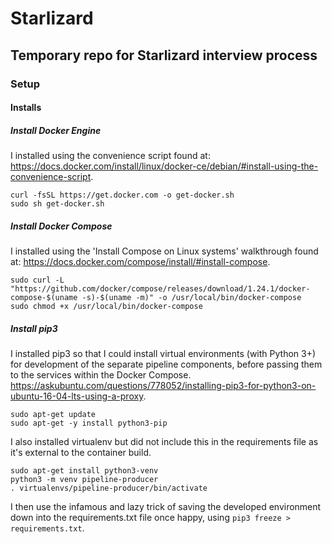 # Starlizard
Temporary repo for Starlizard interview process
---
### Setup
#### Installs
##### Install Docker Engine
I installed using the convenience script found at: https://docs.docker.com/install/linux/docker-ce/debian/#install-using-the-convenience-script.

```shell
curl -fsSL https://get.docker.com -o get-docker.sh
sudo sh get-docker.sh
```

##### Install Docker Compose

I installed using the 'Install Compose on Linux systems' walkthrough found at: https://docs.docker.com/compose/install/#install-compose.

```shell
sudo curl -L "https://github.com/docker/compose/releases/download/1.24.1/docker-compose-$(uname -s)-$(uname -m)" -o /usr/local/bin/docker-compose
sudo chmod +x /usr/local/bin/docker-compose
```


##### Install pip3
I installed pip3 so that I could install virtual environments (with Python 3+) for development of the separate pipeline components, before passing them to the services within the Docker Compose. https://askubuntu.com/questions/778052/installing-pip3-for-python3-on-ubuntu-16-04-lts-using-a-proxy.

```shell
sudo apt-get update   
sudo apt-get -y install python3-pip
``` 

I also installed virtualenv but did not include this in the requirements file as it's external to the container build.

```shell
sudo apt-get install python3-venv
python3 -m venv pipeline-producer
. virtualenvs/pipeline-producer/bin/activate
```
I then use the infamous and lazy trick of saving the developed environment down into the requirements.txt file once happy, using `pip3 freeze > requirements.txt`.
